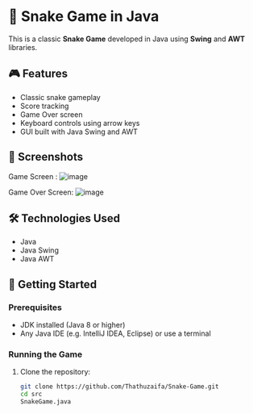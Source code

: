 # 🐍 Snake Game in Java

This is a classic **Snake Game** developed in Java using **Swing** and **AWT** libraries. 

## 🎮 Features

- Classic snake gameplay
- Score tracking
- Game Over screen
- Keyboard controls using arrow keys
- GUI built with Java Swing and AWT

## 📸 Screenshots
Game Screen :
![image](https://github.com/user-attachments/assets/0cb02d77-c26c-4858-ba21-5e20eac3863e)

Game Over Screen:
![image](https://github.com/user-attachments/assets/8fdedbdf-8280-4fc2-9f93-b3ce712cb6ed)



## 🛠️ Technologies Used

- Java
- Java Swing
- Java AWT

## 🚀 Getting Started

### Prerequisites

- JDK installed (Java 8 or higher)
- Any Java IDE (e.g. IntelliJ IDEA, Eclipse) or use a terminal

### Running the Game

1. Clone the repository:
   ```bash
   git clone https://github.com/Thathuzaifa/Snake-Game.git
   cd src
   SnakeGame.java
